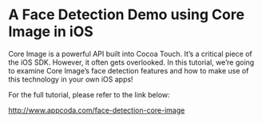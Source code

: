 # A Face Detection Demo using Core Image in iOS

Core Image is a powerful API built into Cocoa Touch. It’s a critical piece of the iOS SDK. However, it often gets overlooked. In this tutorial, we’re going to examine Core Image’s face detection features and how to make use of this technology in your own iOS apps!

For the full tutorial, please refer to the link below:

http://www.appcoda.com/face-detection-core-image
